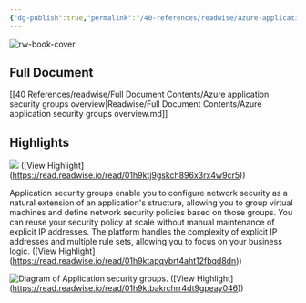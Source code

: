 ```yaml
---
{"dg-publish":true,"permalink":"/40-references/readwise/azure-application-security-groups-overview/","tags":["rw/articles"]}
---
```


![rw-book-cover](https://learn.microsoft.com/en-us/media/open-graph-image.png)

## Full Document
[[40 References/readwise/Full Document Contents/Azure application security groups overview\|Readwise/Full Document Contents/Azure application security groups overview.md]]

## Highlights
![](https://learn.microsoft.com/en-us/azure/virtual-network/media/security-groups/application-security-groups.png) ([View Highlight] (https://read.readwise.io/read/01h9ktj9gskch896x3rx4w9cr5))


Application security groups enable you to configure network security as a natural extension of an application's structure, allowing you to group virtual machines and define network security policies based on those groups. You can reuse your security policy at scale without manual maintenance of explicit IP addresses. The platform handles the complexity of explicit IP addresses and multiple rule sets, allowing you to focus on your business logic. ([View Highlight] (https://read.readwise.io/read/01h9ktapqvbrt4aht12fbqd8dn))


![Diagram of Application security groups.](https://learn.microsoft.com/en-us/azure/virtual-network/application-security-groups/media/security-groups/application-security-groups.png) ([View Highlight] (https://read.readwise.io/read/01h9ktbakrchrr4dt9gpeay046))


